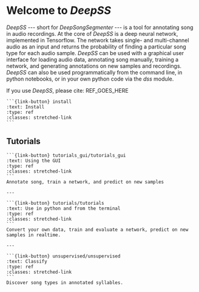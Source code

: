 # Welcome to _DeepSS_
_DeepSS_ --- short for _DeepSongSegmenter_ --- is a tool for annotating song in audio recordings. At the core of _DeepSS_ is a deep neural network, implemented in Tensorflow. The network takes single- and multi-channel audio as an input and returns the probability of finding a particular song type for each audio sample. _DeepSS_ can be used with a graphical user interface for loading audio data, annotating song manually, training a network, and generating annotations on new samples and recordings. _DeepSS_ can also be used programmatically from the command line, in python notebooks, or in your own python code via the _dss_ module.



If you use _DeepSS_, please cite: REF_GOES_HERE

````{panels}
```{link-button} install
:text: Install
:type: ref
:classes: stretched-link
```
````


## Tutorials

````{panels}
```{link-button} tutorials_gui/tutorials_gui
:text: Using the GUI
:type: ref
:classes: stretched-link
```
Annotate song, train a network, and predict on new samples

---

```{link-button} tutorials/tutorials
:text: Use in python and from the terminal
:type: ref
:classes: stretched-link
```
Convert your own data, train and evaluate a network, predict on new samples in realtime.

---

```{link-button} unsupervised/unsupervised
:text: Classify
:type: ref
:classes: stretched-link
```
Discover song types in annotated syllables.

````